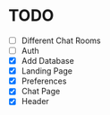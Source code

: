 # TODO
- [ ] Different Chat Rooms
- [ ] Auth
- [x] Add Database
- [x] Landing Page
- [x] Preferences
- [x] Chat Page
- [x] Header